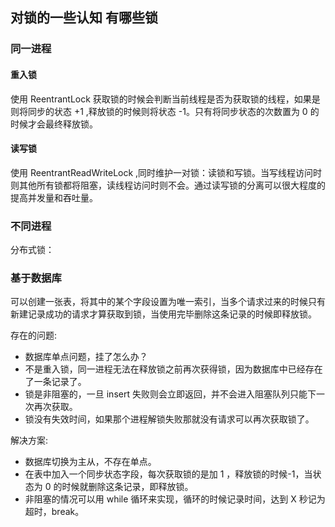 ## 对锁的一些认知 有哪些锁
### 同一进程
#### 重入锁
使用 ReentrantLock 获取锁的时候会判断当前线程是否为获取锁的线程，如果是则将同步的状态 +1 ,释放锁的时候则将状态 -1。只有将同步状态的次数置为 0 的时候才会最终释放锁。
#### 读写锁
使用 ReentrantReadWriteLock ,同时维护一对锁：读锁和写锁。当写线程访问时则其他所有锁都将阻塞，读线程访问时则不会。通过读写锁的分离可以很大程度的提高并发量和吞吐量。
### 不同进程

分布式锁：
### 基于数据库
可以创建一张表，将其中的某个字段设置为唯一索引，当多个请求过来的时候只有新建记录成功的请求才算获取到锁，当使用完毕删除这条记录的时候即释放锁。

存在的问题:
* 数据库单点问题，挂了怎么办？
* 不是重入锁，同一进程无法在释放锁之前再次获得锁，因为数据库中已经存在了一条记录了。
* 锁是非阻塞的，一旦 insert 失败则会立即返回，并不会进入阻塞队列只能下一次再次获取。
* 锁没有失效时间，如果那个进程解锁失败那就没有请求可以再次获取锁了。

解决方案:
* 数据库切换为主从，不存在单点。
* 在表中加入一个同步状态字段，每次获取锁的是加 1 ，释放锁的时候-1，当状态为 0 的时候就删除这条记录，即释放锁。
* 非阻塞的情况可以用 while 循环来实现，循环的时候记录时间，达到 X 秒记为超时，break。